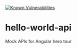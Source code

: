 [![Known Vulnerabilities](https://snyk.io/test/github/doanthuyan/hello-world/badge.svg?targetFile=hello-javalin/pom.xml)](https://snyk.io/test/github/doanthuyan/hello-world)
# hello-world-api
Mock APIs for Angular hero tour
